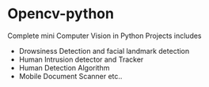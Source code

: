 # Opencv-python
Complete mini Computer Vision in  Python Projects
includes
- Drowsiness Detection and facial landmark detection
- Human Intrusion detector and Tracker
- Human Detection Algorithm
- Mobile Document Scanner etc..
